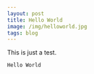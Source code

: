 ```yaml
---
layout: post
title: Hello World
image: /img/helloworld.jpg
tags: blog
---
```


This is just a test.

```
Hello World
```
